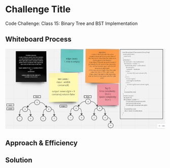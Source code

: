# Challenge Title

Code Challenge: Class 15: Binary Tree and BST Implementation

## Whiteboard Process

![Image](./class15.PNG)

## Approach & Efficiency



## Solution